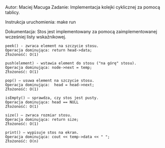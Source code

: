 Autor: Maciej Macuga
Zadanie:
    Implementacja kolejki cyklicznej za pomocą tablicy.

Instrukcja uruchomienia: 
    make run

Dokumentacja:
    Stos jest implementowany za pomocą zaimplementowanej wcześniej listy wskaźnikowej.

    peek() - zwraca element na szczycie stosu.
    Operacja dominująca: return head->data;
    Złożoność: O(1)

    push(element) - wstawia element do stosu ("na górę" stosu).
    Operacja dominująca: node->next = temp;
    Złożoność: O(1)

    pop() – usuwa element na szczycie stosu.
    Operacja dominująca:  head = head->next;
    Złożoność: O(1)

    isEmpty() – sprawdza, czy stos jest pusty.
    Operacja dominująca: head == NULL
    Złożoność: O(1)

    size() – zwraca rozmiar stosu.
    Operacja dominująca: return size;
    Złożoność: O(1)

    print() – wypisuje stos na ekran.
    Operacja dominująca: cout << temp->data << " ";
    Złożoność: O(n)
    